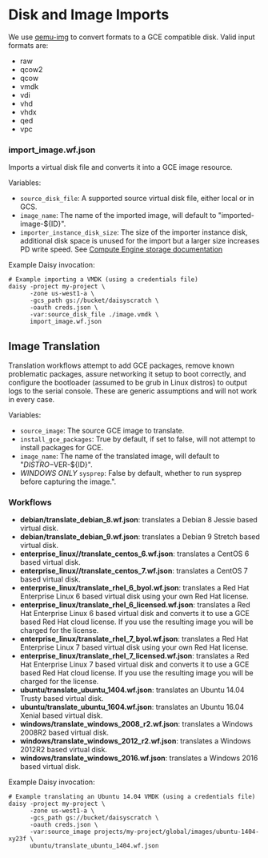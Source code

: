 # Disk and Image Imports

We use [qemu-img](http://www.qemu.org/documentation) to convert formats to a GCE compatible disk. Valid input formats are:

* raw
* qcow2
* qcow
* vmdk
* vdi
* vhd
* vhdx
* qed
* vpc

### import_image.wf.json

Imports a virtual disk file and converts it into a GCE image resource.

Variables:
* `source_disk_file`: A supported source virtual disk file, either local or in GCS.
* `image_name`: The name of the imported image, will default to "imported-image-${ID}".
* `importer_instance_disk_size`: The size of the importer instance disk, additional disk space
is unused for the import but a larger size increases PD write speed. See 
[Compute Engine storage documentation](https://cloud.google.com/compute/docs/disks)

Example Daisy invocation:
```shell
# Example importing a VMDK (using a credentials file)
daisy -project my-project \
      -zone us-west1-a \
      -gcs_path gs://bucket/daisyscratch \
      -oauth creds.json \
      -var:source_disk_file ./image.vmdk \
      import_image.wf.json
```

## Image Translation

Translation workflows attempt to add GCE packages, remove known problematic
packages, assure networking it setup to boot correctly, and configure the bootloader
(assumed to be grub in Linux distros) to output logs to the serial console.
These are generic assumptions and will not work in every case.

Variables:
* `source_image`: The source GCE image to translate.
* `install_gce_packages`: True by default, if set to false, will not attempt to install packages for GCE.
* `image_name`: The name of the translated image, will default to "$DISTRO-$VER-${ID}".
* *WINDOWS ONLY* `sysprep`: False by default, whether to run sysprep before capturing the image.".

### Workflows

* **debian/translate_debian_8.wf.json**: translates a Debian 8 Jessie based virtual disk.
* **debian/translate_debian_9.wf.json**: translates a Debian 9 Stretch based virtual disk.
* **enterprise_linux//translate_centos_6.wf.json**: translates a CentOS 6 based virtual disk.
* **enterprise_linux//translate_centos_7.wf.json**: translates a CentOS 7 based virtual disk.
* **enterprise_linux/translate_rhel_6_byol.wf.json**: translates a Red Hat Enterprise Linux 6 based virtual disk using your own Red Hat license.
* **enterprise_linux/translate_rhel_6_licensed.wf.json**: translates a Red Hat Enterprise Linux 6 based virtual disk and converts it to use a GCE based Red Hat cloud license. If you use the resulting image you will be charged for the license.
* **enterprise_linux/translate_rhel_7_byol.wf.json**: translates a Red Hat Enterprise Linux 7 based virtual disk using your own Red Hat license.
* **enterprise_linux/translate_rhel_7_licensed.wf.json**: translates a Red Hat Enterprise Linux 7 based virtual disk and converts it to use a GCE based Red Hat cloud license. If you use the resulting image you will be charged for the license.
* **ubuntu/translate_ubuntu_1404.wf.json**: translates an Ubuntu 14.04 Trusty based virtual disk.
* **ubuntu/translate_ubuntu_1604.wf.json**: translates an Ubuntu 16.04 Xenial based virtual disk.
* **windows/translate_windows_2008_r2.wf.json**: translates a Windows 2008R2 based virtual disk.
* **windows/translate_windows_2012_r2.wf.json**: translates a Windows 2012R2 based virtual disk.
* **windows/translate_windows_2016.wf.json**: translates a Windows 2016 based virtual disk.

Example Daisy invocation:
```shell
# Example translating an Ubuntu 14.04 VMDK (using a credentials file)
daisy -project my-project \
      -zone us-west1-a \
      -gcs_path gs://bucket/daisyscratch \
      -oauth creds.json \
      -var:source_image projects/my-project/global/images/ubuntu-1404-xy23f \
      ubuntu/translate_ubuntu_1404.wf.json
```
